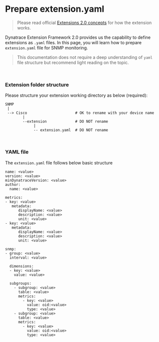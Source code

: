 # Prepare extension.yaml

> Please read official [Extensions 2.0 concepts](https://www.dynatrace.com/support/help/shortlink/extensions-concepts) for how the extension works.

Dynatrace Extension Framework 2.0 provides us the capability to define extensions as `.yaml` files. In this page, you will learn how to prepare `extension.yaml` file for SNMP monitoring.

> This documentation does not require a deep understanding of `yaml` file structure but recommend light reading on the topic.

<br/>

### Extension folder structure

Please structure your extension working directory as below (required):

```
SNMP
 |
 --> Cisco                      # OK to rename with your device name
        |
        --extension             # DO NOT rename
             |
             -- extension.yaml  # DO NOT rename

```

<br/>

### YAML file

The `extension.yaml` file follows below basic structure


```
name: <value>
version: <value>
minDynatraceVersion: <value>
author:
  name: <value>

metrics:
- key: <value>
   metadata:
      displayName: <value>
      description: <value>
      unit: <value>
- key: <value>
   metadata:
      displayName: <value>
      description: <value>
      unit: <value>

snmp:
- group: <value>
  interval: <value>
  
  dimensions:
  - key: <value>
    value: <value>

  subgroups:
    - subgroup: <value>
      table: <value>      
      metrics:
        - key: <value>
          value: oid:<value>
          type: <value>
    - subgroup: <value>
      table: <value>      
      metrics:
        - key: <value>
          value: oid:<value>
          type: <value>

```



